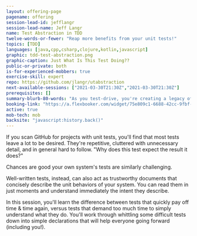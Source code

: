 ```yaml
---
layout: offering-page
pagename: offering
session-lead-id: jefflangr
session-lead-name: Jeff Langr
name: Test Abstraction in TDD
twelve-words-or-fewer: "Reap more benefits from your unit tests!"
topics: [TDD]
languages: [java,cpp,csharp,clojure,kotlin,javascript]
graphic: tdd-test-abstraction.png
graphic-caption: Just What Is This Test Doing??
public-or-private: both
is-for-experienced-mobbers: true
exercise-skill: expert
repo: https://github.com/jlangr/utabstraction
next-available-sessions: ["2021-03-30T21:30Z","2021-03-30T21:30Z"]
prerequisites: []
summary-blurb-80-words: "As you test-drive, you're creating a legacy of developer tests. You'll want to ensure this investment continues to pay off. Learn how to keep your tests simple and fresh with a handful of core guidelines."
booking-link: "https://a.flexbooker.com/widget/75e809c1-6688-42cc-9fbf-77b001c15991?serviceIds=39117"
active: true
mob-tech: mob
backsite: "javascript:history.back()"
---
```

If you scan GitHub for projects with unit tests, you'll find that most tests leave a lot to be desired. They're repetitive, cluttered with unnecessary detail, and in general hard to follow. "Why does this test expect the result it does?"

Chances are good your own system's tests are similarly challenging.

Well-written tests, instead, can also act as trustworthy documents that concisely describe the unit behaviors of your system. You can read them in just moments and understand immediately the intent they describe.

In this session, you'll learn the difference between tests that quickly pay off time & time again, versus tests that demand too much time to simply understand what they do. You'll work through whittling some difficult tests down into simple declarations that will help everyone going forward (including you!).